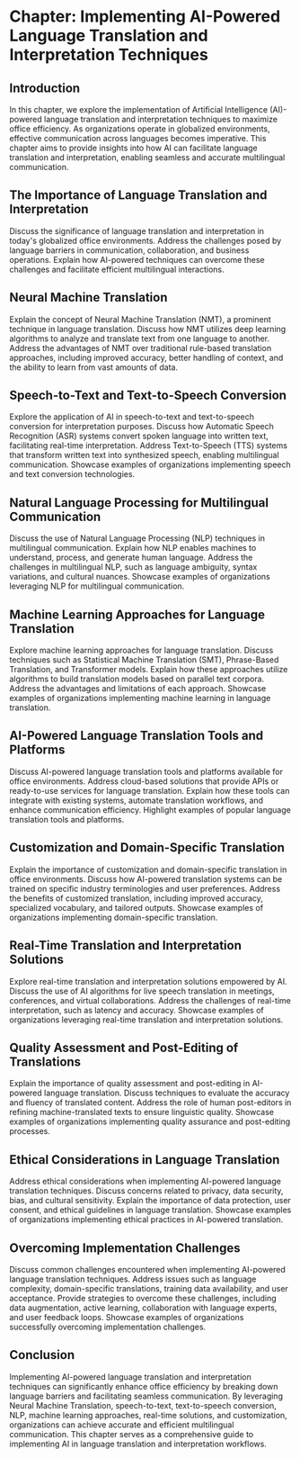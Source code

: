 Chapter: Implementing AI-Powered Language Translation and Interpretation Techniques
===================================================================================

Introduction
------------

In this chapter, we explore the implementation of Artificial Intelligence (AI)-powered language translation and interpretation techniques to maximize office efficiency. As organizations operate in globalized environments, effective communication across languages becomes imperative. This chapter aims to provide insights into how AI can facilitate language translation and interpretation, enabling seamless and accurate multilingual communication.

The Importance of Language Translation and Interpretation
---------------------------------------------------------

Discuss the significance of language translation and interpretation in today's globalized office environments. Address the challenges posed by language barriers in communication, collaboration, and business operations. Explain how AI-powered techniques can overcome these challenges and facilitate efficient multilingual interactions.

Neural Machine Translation
--------------------------

Explain the concept of Neural Machine Translation (NMT), a prominent technique in language translation. Discuss how NMT utilizes deep learning algorithms to analyze and translate text from one language to another. Address the advantages of NMT over traditional rule-based translation approaches, including improved accuracy, better handling of context, and the ability to learn from vast amounts of data.

Speech-to-Text and Text-to-Speech Conversion
--------------------------------------------

Explore the application of AI in speech-to-text and text-to-speech conversion for interpretation purposes. Discuss how Automatic Speech Recognition (ASR) systems convert spoken language into written text, facilitating real-time interpretation. Address Text-to-Speech (TTS) systems that transform written text into synthesized speech, enabling multilingual communication. Showcase examples of organizations implementing speech and text conversion technologies.

Natural Language Processing for Multilingual Communication
----------------------------------------------------------

Discuss the use of Natural Language Processing (NLP) techniques in multilingual communication. Explain how NLP enables machines to understand, process, and generate human language. Address the challenges in multilingual NLP, such as language ambiguity, syntax variations, and cultural nuances. Showcase examples of organizations leveraging NLP for multilingual communication.

Machine Learning Approaches for Language Translation
----------------------------------------------------

Explore machine learning approaches for language translation. Discuss techniques such as Statistical Machine Translation (SMT), Phrase-Based Translation, and Transformer models. Explain how these approaches utilize algorithms to build translation models based on parallel text corpora. Address the advantages and limitations of each approach. Showcase examples of organizations implementing machine learning in language translation.

AI-Powered Language Translation Tools and Platforms
---------------------------------------------------

Discuss AI-powered language translation tools and platforms available for office environments. Address cloud-based solutions that provide APIs or ready-to-use services for language translation. Explain how these tools can integrate with existing systems, automate translation workflows, and enhance communication efficiency. Highlight examples of popular language translation tools and platforms.

Customization and Domain-Specific Translation
---------------------------------------------

Explain the importance of customization and domain-specific translation in office environments. Discuss how AI-powered translation systems can be trained on specific industry terminologies and user preferences. Address the benefits of customized translation, including improved accuracy, specialized vocabulary, and tailored outputs. Showcase examples of organizations implementing domain-specific translation.

Real-Time Translation and Interpretation Solutions
--------------------------------------------------

Explore real-time translation and interpretation solutions empowered by AI. Discuss the use of AI algorithms for live speech translation in meetings, conferences, and virtual collaborations. Address the challenges of real-time interpretation, such as latency and accuracy. Showcase examples of organizations leveraging real-time translation and interpretation solutions.

Quality Assessment and Post-Editing of Translations
---------------------------------------------------

Explain the importance of quality assessment and post-editing in AI-powered language translation. Discuss techniques to evaluate the accuracy and fluency of translated content. Address the role of human post-editors in refining machine-translated texts to ensure linguistic quality. Showcase examples of organizations implementing quality assurance and post-editing processes.

Ethical Considerations in Language Translation
----------------------------------------------

Address ethical considerations when implementing AI-powered language translation techniques. Discuss concerns related to privacy, data security, bias, and cultural sensitivity. Explain the importance of data protection, user consent, and ethical guidelines in language translation. Showcase examples of organizations implementing ethical practices in AI-powered translation.

Overcoming Implementation Challenges
------------------------------------

Discuss common challenges encountered when implementing AI-powered language translation techniques. Address issues such as language complexity, domain-specific translations, training data availability, and user acceptance. Provide strategies to overcome these challenges, including data augmentation, active learning, collaboration with language experts, and user feedback loops. Showcase examples of organizations successfully overcoming implementation challenges.

Conclusion
----------

Implementing AI-powered language translation and interpretation techniques can significantly enhance office efficiency by breaking down language barriers and facilitating seamless communication. By leveraging Neural Machine Translation, speech-to-text, text-to-speech conversion, NLP, machine learning approaches, real-time solutions, and customization, organizations can achieve accurate and efficient multilingual communication. This chapter serves as a comprehensive guide to implementing AI in language translation and interpretation workflows.

